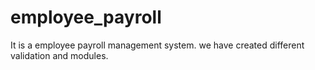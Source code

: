 # employee_payroll
It is a employee payroll management system. we have created different validation and modules.
